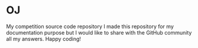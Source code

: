 # OJ
My competition source code repository
I made this repository for my documentation purpose but I would like to share with the GitHub community all my answers. Happy coding!
